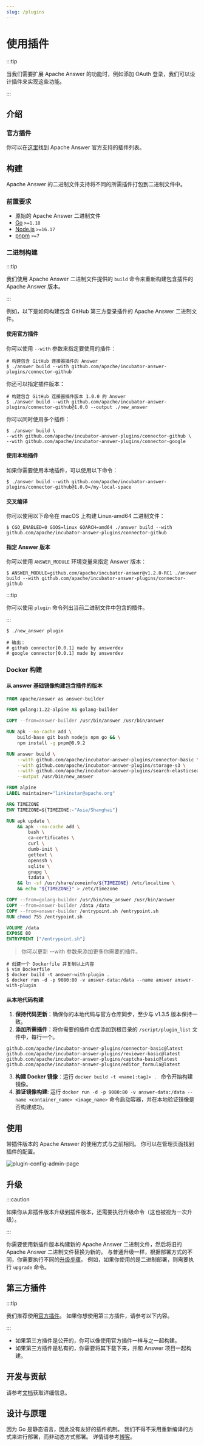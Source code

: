 ```yaml
---
slug: /plugins
---
```


# 使用插件

:::tip

当我们需要扩展 Apache Answer 的功能时，例如添加 OAuth 登录，我们可以设计插件来实现这些功能。

:::

## 介绍

### 官方插件

你可以在[这里](https://github.com/apache/incubator-answer-plugins)找到 Apache Answer 官方支持的插件列表。

## 构建

Apache Answer 的二进制文件支持将不同的所需插件打包到二进制文件中。

### 前置要求

- 原始的 Apache Answer 二进制文件
- [Go](https://go.dev/) `>=1.18`
- [Node.js](https://nodejs.org/) `>=16.17`
- [pnpm](https://pnpm.io/) `>=7`

### 二进制构建

:::tip

我们使用 Apache Answer 二进制文件提供的 `build` 命令来重新构建包含插件的 Apache Answer 版本。

:::

例如，以下是如何构建包含 GitHub 第三方登录插件的 Apache Answer 二进制文件。

#### 使用官方插件

你可以使用 `--with` 参数来指定要使用的插件：

```shell
# 构建包含 GitHub 连接器插件的 Answer
$ ./answer build --with github.com/apache/incubator-answer-plugins/connector-github
```

你还可以指定插件版本：

```shell
# 构建包含 GitHub 连接器插件版本 1.0.0 的 Answer
$ ./answer build --with github.com/apache/incubator-answer-plugins/connector-github@1.0.0 --output ./new_answer
```

你可以同时使用多个插件：

```shell
$ ./answer build \
--with github.com/apache/incubator-answer-plugins/connector-github \
--with github.com/apache/incubator-answer-plugins/connector-google
```

#### 使用本地插件

如果你需要使用本地插件，可以使用以下命令：

```shell
$ ./answer build --with github.com/apache/incubator-answer-plugins/connector-github@1.0.0=/my-local-space
```

#### 交叉编译

你可以使用以下命令在 macOS 上构建 Linux-amd64 二进制文件：

```shell
$ CGO_ENABLED=0 GOOS=linux GOARCH=amd64 ./answer build --with github.com/apache/incubator-answer-plugins/connector-github
```

#### 指定 Answer 版本

你可以使用 `ANSWER_MODULE` 环境变量来指定 Answer 版本：

```shell
$ ANSWER_MODULE=github.com/apache/incubator-answer@v1.2.0-RC1 ./answer build --with github.com/apache/incubator-answer-plugins/connector-github
```

:::tip

你可以使用 `plugin` 命令列出当前二进制文件中包含的插件。

:::

```shell
$ ./new_answer plugin

# 输出：
# github connector[0.0.1] made by answerdev
# google connector[0.0.1] made by answerdev
```

### Docker 构建

#### 从 answer 基础镜像构建包含插件的版本

```dockerfile title="Dockerfile"
FROM apache/answer as answer-builder

FROM golang:1.22-alpine AS golang-builder

COPY --from=answer-builder /usr/bin/answer /usr/bin/answer

RUN apk --no-cache add \
    build-base git bash nodejs npm go && \
    npm install -g pnpm@8.9.2

RUN answer build \
    --with github.com/apache/incubator-answer-plugins/connector-basic \
    --with github.com/apache/incubator-answer-plugins/storage-s3 \
    --with github.com/apache/incubator-answer-plugins/search-elasticsearch \
    --output /usr/bin/new_answer

FROM alpine
LABEL maintainer="linkinstar@apache.org"

ARG TIMEZONE
ENV TIMEZONE=${TIMEZONE:-"Asia/Shanghai"}

RUN apk update \
    && apk --no-cache add \
        bash \
        ca-certificates \
        curl \
        dumb-init \
        gettext \
        openssh \
        sqlite \
        gnupg \
        tzdata \
    && ln -sf /usr/share/zoneinfo/${TIMEZONE} /etc/localtime \
    && echo "${TIMEZONE}" > /etc/timezone

COPY --from=golang-builder /usr/bin/new_answer /usr/bin/answer
COPY --from=answer-builder /data /data
COPY --from=answer-builder /entrypoint.sh /entrypoint.sh
RUN chmod 755 /entrypoint.sh

VOLUME /data
EXPOSE 80
ENTRYPOINT ["/entrypoint.sh"]
```

> 你可以更新 --with 参数来添加更多你需要的插件。

```shell
# 创建一个 Dockerfile 并复制以上内容
$ vim Dockerfile
$ docker build -t answer-with-plugin .
$ docker run -d -p 9080:80 -v answer-data:/data --name answer answer-with-plugin
```

#### 从本地代码构建

1. **保持代码更新**：确保你的本地代码与官方仓库同步，至少与 v1.3.5 版本保持一致。
2. **添加所需插件**：将你需要的插件仓库添加到根目录的 `/script/plugin_list` 文件中，每行一个。

```
github.com/apache/incubator-answer-plugins/connector-basic@latest  
github.com/apache/incubator-answer-plugins/reviewer-basic@latest  
github.com/apache/incubator-answer-plugins/captcha-basic@latest  
github.com/apache/incubator-answer-plugins/editor_formula@latest
```

3. **构建 Docker 镜像**：运行 `docker build -t <name[:tag]> . ` 命令开始构建镜像。
4. **验证镜像构建**: 运行 `docker run -d -p 9080:80 -v answer-data:/data --name <container_name> <image_name>` 命令启动容器，并在本地验证镜像是否构建成功。

## 使用

带插件版本的 Apache Answer 的使用方式与之前相同。 你可以在管理页面找到插件的配置。

![plugin-config-admin-page](/img/docs/plugin-config-admin-page.png)

## 升级

:::caution

如果你从非插件版本升级到插件版本，还需要执行升级命令（这也被视为一次升级）。

:::

你需要使用新插件版本构建新的 Apache Answer 二进制文件，然后将旧的 Apache Answer 二进制文件替换为新的。 与普通升级一样，根据部署方式的不同，你需要执行不同的[升级步骤](./upgrade)。 例如，如果你使用的是二进制部署，则需要执行 `upgrade` 命令。

## 第三方插件

:::tip

我们推荐使用[官方插件](https://github.com/apache/incubator-answer-plugins)。 如果你想使用第三方插件，请参考以下内容。

:::

- 如果第三方插件是公开的，你可以像使用官方插件一样与之一起构建。
- 如果第三方插件是私有的，你需要将其下载下来，并和 Answer 项目一起构建。

## 开发与贡献

请参考[文档](/docs/development)获取详细信息。

## 设计与原理

因为 Go 是静态语言，因此没有友好的插件机制。 我们不得不采用重新编译的方式来进行部署，而非动态方式部署。 详情请参考[博客](/blog/2023/07/22/why-the-answer-plugin-system-was-designed-this-way)。
